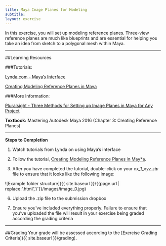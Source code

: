 ```yaml
---
title: Maya Image Planes for Modeling
subtitle: 
layout: exercise
---
```


In this exercise, you will set up modeling reference planes. Three-view reference planes are much like blueprints and are essential for helping you take an idea from sketch to a polygonal mesh within Maya.

* * *

##Learning Resources

###Tutorials:

[Lynda.com - Maya’s Interface](http://www.lynda.com/Maya-tutorials/Maya-Essentials-1-Interface-Organization/96714-2.html)

[Creating Modeling Reference Planes in Maya](https://docs.google.com/document/d/10lqkDYPs3Qx6IcH6Z25TYVpU7M85QtxQMJ0P6VoBHwg/edit)

###More Information:

[Pluralsight - Three Methods for Setting up Image Planes in Maya for Any Project](http://blog.digitaltutors.com/setting-up-image-planes-in-maya/)

**Textbook:** Mastering Autodesk Maya 2016 (Chapter 3: Creating Reference Planes)

* * *

**Steps to Completion**

1) Watch tutorials from Lynda on using Maya’s interface

2) Follow the tutorial, [Creating Modeling Reference Planes in May*a](https://docs.google.com/document/d/1IS2te9ZnpywXrXxbYN-3mbyK20YfAaePblz-CMXpfMY/edit?usp=sharing).

3) After you have completed the tutorial, double-click on your _ex_1_xyz.zip_ file to ensure that it looks like the following image:

![Example folder structure]({{ site.baseurl  }}/{{page.url | replace:'.html','/'}}/images/image_0.jpg)

6) Upload the .zip file to the submission dropbox

7) Ensure you’ve included everything properly. Failure to ensure that you’ve uploaded the file will result in your exercise being graded according the grading criteria

* * *

##Grading
Your grade will be assessed according to the [Exercise Grading Criteria]({{ site.baseurl }}/grading). 
